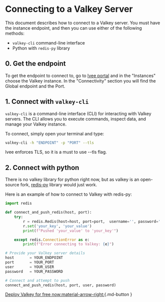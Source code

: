 # Connecting to a Valkey Server

This document describes how to connect to a Valkey server. You must have the instance endpoint, and then you can use either of the following methods:

* `valkey-cli` command-line interface
* Python with `redis-py` library

## 0. Get the endpoint

To get the endpoint to connect to, go to [Ivee portal](https://app.ivee.cloud) and in the "Instances" choose the Valkey instance.
In the "Connectivity" section you will find the Global endpoint and the Port.

## 1. Connect with `valkey-cli`

`valkey-cli` is a command-line interface (CLI) for interacting with Valkey servers.
The CLI allows you to execute commands, inspect data, and manage your Valkey instance.

To connect, simply open your terminal and type:

```bash
valkey-cli -h "ENDPOINT" -p "PORT" --tls
```
Ivee enforces TLS, so it is a must to use --tls flag.

## 2. Connect with python

There is no valkey library for python right now, but as valkey is an open-source fork,
[redis-py](https://github.com/redis/redis-py) library would just work.

Here is an example of how to connect to Valkey with redis-py:
```python
import redis

def connect_and_push_redis(host, port):
    try:
        r = redis.Redis(host=host, port=port,  username='', password='', ssl=True)
        r.set('your_key', 'your_value')
        print(f"Pushed 'your_value' to 'your_key'")

    except redis.ConnectionError as e:
        print(f"Error connecting to Valkey: {e}")

# Provide your Valkey server details
host       = YOUR_ENDPOINT
port       = YOUR_PORT
user       = YOUR_USER
password   = YOUR_PASSWORD

# Connect and attempt to push
connect_and_push_redis(host, port, user, password)
```

[Deploy Valkey for free now:material-arrow-right:](https://app.ivee.cloud){.md-button }
